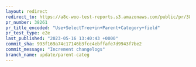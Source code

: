 ```yaml
---
layout: redirect
redirect_to: https://a8c-woo-test-reports.s3.amazonaws.com/public/pr/38261/e2e/index.html
pr_number: 38261
pr_title_encoded: "Use+SelectTree+in+Parent+Category+field"
pr_test_type: e2e
last_published: "2023-05-16 13:40:43 +0000"
commit_sha: 993f169a74c17146b3fcc4ebffafe7d9943f7be2
commit_message: "Increment changelogs"
branch_name: update/parent-categ
---
```

